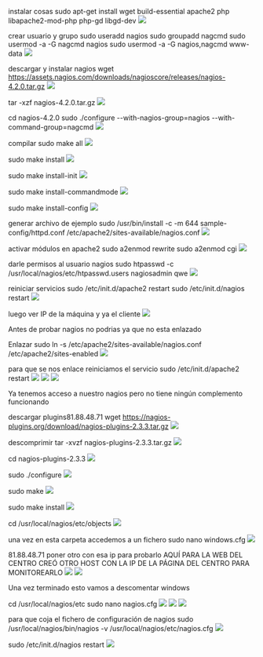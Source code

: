 
instalar cosas
sudo apt-get install wget build-essential apache2 php libapache2-mod-php php-gd libgd-dev
![](Imagen/1.png)

crear usuario y grupo
sudo useradd nagios
sudo groupadd nagcmd
sudo usermod -a -G nagcmd nagios
sudo usermod -a -G nagios,nagcmd www-data
![](Imagen/2.png)

descargar y instalar nagios
wget https://assets.nagios.com/downloads/nagioscore/releases/nagios-4.2.0.tar.gz
![](Imagen/3.png)

tar -xzf nagios-4.2.0.tar.gz
![](Imagen/4.png)

cd nagios-4.2.0
sudo ./configure --with-nagios-group=nagios --with-command-group=nagcmd
![](Imagen/5.png)

compilar
sudo make all
![](Imagen/6.png)

sudo make install
![](Imagen/7.png)

sudo make install-init
![](Imagen/8.png)

sudo make install-commandmode
![](Imagen/9.png)

sudo make install-config
![](Imagen/10.png)

generar archivo de ejemplo
sudo /usr/bin/install -c -m 644 sample-config/httpd.conf /etc/apache2/sites-available/nagios.conf
![](Imagen/11.png)

activar módulos en apache2
sudo a2enmod rewrite
sudo a2enmod cgi
![](Imagen/12.png)


darle permisos al usuario nagios
sudo htpasswd -c /usr/local/nagios/etc/htpasswd.users nagiosadmin
qwe
![](Imagen/13.png)

reiniciar servicios
sudo /etc/init.d/apache2 restart
sudo /etc/init.d/nagios restart
![](Imagen/14.png)

luego ver IP de la máquina y ya el cliente
![](Imagen/15.png)

Antes de probar nagios no podrias ya que no esta enlazado

Enlazar
sudo ln -s /etc/apache2/sites-available/nagios.conf /etc/apache2/sites-enabled
![](Imagen/16.png)

para que se nos enlace reiniciamos el servicio
sudo /etc/init.d/apache2 restart
![](Imagen/17.png)
![](Imagen/18.png)
![](Imagen/19.png)

Ya tenemos acceso a nuestro nagios pero no tiene ningún complemento funcionando

descargar plugins81.88.48.71
wget https://nagios-plugins.org/download/nagios-plugins-2.3.3.tar.gz
![](Imagen/20.png)

descomprimir
tar -xvzf nagios-plugins-2.3.3.tar.gz
![](Imagen/21.png)

cd nagios-plugins-2.3.3
![](Imagen/22.png)

sudo ./configure
![](Imagen/23.png)

sudo make
![](Imagen/24.png)

sudo make install
![](Imagen/25.png)

cd /usr/local/nagios/etc/objects 
![](Imagen/26.png)

una vez en esta carpeta accedemos a un fichero 
sudo nano windows.cfg
![](Imagen/27.png)

81.88.48.71
poner otro con esa ip para probarlo
AQUÍ PARA LA WEB DEL CENTRO CREÓ OTRO HOST CON LA IP DE LA PÁGINA DEL CENTRO PARA MONITOREARLO
![](Imagen/28.png)
![](Imagen/29.png)


Una vez terminado esto vamos a descomentar windows

cd /usr/local/nagios/etc
sudo nano nagios.cfg
![](Imagen/30.png)
![](Imagen/31.png)
![](Imagen/32.png)


para que coja el fichero de configuración de nagios 
sudo /usr/local/nagios/bin/nagios -v /usr/local/nagios/etc/nagios.cfg
![](Imagen/33.png)

sudo /etc/init.d/nagios restart
![](Imagen/34.png)
